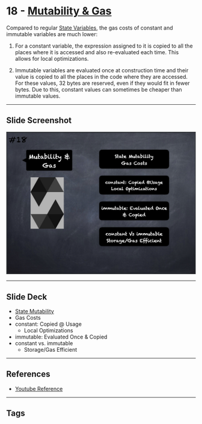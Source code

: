# 18 - [Mutability & Gas](Mutability%20&%20Gas.md)
Compared to regular [State Variables](State%20Variables.md), the gas costs of constant and immutable variables are much lower:

1. For a constant variable, the expression assigned to it is copied to all the places where it is accessed and also re-evaluated each time. This allows for local optimizations.
    
2. Immutable variables are evaluated once at construction time and their value is copied to all the places in the code where they are accessed. For these values, 32 bytes are reserved, even if they would fit in fewer bytes. Due to this, constant values can sometimes be cheaper than immutable values.
___
## Slide Screenshot
![018.png](../../images/2.Solidity%20101/018.png)
___
## Slide Deck
- [State Mutability](State%20Mutability.md)
- Gas Costs
- constant: Copied @ Usage
	- Local Optimizations
- immutable: Evaluated Once & Copied
- constant vs. immutable
	- Storage/Gas Efficient
___
## References
- [Youtube Reference](https://youtu.be/5eLqFac5Tkg?t=1793)

___
## Tags
